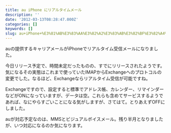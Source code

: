 ```yaml
---
title: au iPhone にリアルタイムメール
description: ''
date: '2012-03-13T08:28:47.000Z'
categories: []
keywords: []
slug: au+iPhone+%E3%81%AB%E3%83%AA%E3%82%A2%E3%83%AB%E3%82%BF%E3%82%A4%E3%83%A0%E3%83%A1%E3%83%BC%E3%83%AB
---
```

auの提供するキャリアメールがiPhoneでリアルタイム受信メールになりました。

今日リリース予定で、時間未定だったものの、すでにリリースされたようです。気になるその実態はこれまで使っていたIMAPからExchangeへのプロトコルの変更でした。なるほど、Exchangeならリアルタイム受信が可能ですね。

Exchangeですので、設定すると標準でアドレス帳、カレンダー、リマインダーなどがONになっていますが、データは空。これらも含めてサービスするようであれば、なにやらすごいことになる気がしますが、さてはて。とりあえずOFFにしました。

auが対応予定なのは、MMSとビジュアルボイスメール。残り半月となりましたが、いつ対応になるのか気になります。
